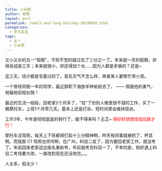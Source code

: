 ```yaml
---
title: 小长假
author: 老杨
layout: post
permalink: /small-and-long-holiday-20140501.html
categories:
  - 平凡生活
tags:
  - 五一
  - 小长假
---
```

又小又长的五一"假期"，不知不觉的就过去了三分之一了。本来就一天的假期，非得说成是三天；本来就很小，却还得加个长……因为人都是矛盾的？还是~  


  
这三天，估计都是宅着过的了。首先天气不怎么样，再者某人要帮忙带小孩。

一个曾经同居一年的同学，最近辞职下海放羊种蚯蚓去了。 —— 佩服他的勇气，祝福他前程似锦！

最近的生活一般般，回老家2个月多了，"找"了份别人眼里很不错的工作，买了一辆摩托车，上班1个月零几天。基本上还是打杂，短时间里会维持现状。

工作3年，今年是彻彻底底的转行了，能干得来吗？忐忑~ <span style="color: #ff0000;">得好好想想找找后路才行！</span>

摩托车没驾照，每天上下班都得打起十三分精神啊，昨天有同事就被抓了，杯具啊。而我那 C1 驾照也坎坷啊，在广州，科目二挂了，因为要回老家工作，就没考了。年前回来老家这边报名重新考，年前就考完科目一了。不幸的是，刚好遇上科目二考场要大改，一直改到现在还没改完。。。

人太多，假太少！